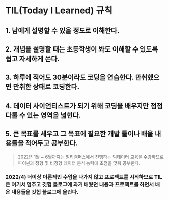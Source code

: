 # TIL(Today I Learned) 규칙

  ## 1. 남에게 설명할 수 있을 정도로 이해한다.
  ## 2. 개념을 설명할 때는 초등학생이 봐도 이해할 수 있도록 쉽고 자세하게 쓴다.
  ## 3. 하루에 적어도 30분이라도 코딩을 연습한다. 만취했으면 만취한 상태로 코딩한다.
  ## 4. 데이터 사이언티스트가 되기 위해 코딩을 배우지만 점점 다룰 수 있는 영역을 넓힌다.
  ## 5. 큰 목표를 세우고 그 목표에 필요한 개발 툴이나 배울 내용들을 적어두고 공부한다.
  > 2022년 1월 ~ 6월까지는 멀티캠퍼스에서 진행하는 빅데이터 교육을 수강하므로 파이썬과 정형 및 비정형 데이터 분석 능력에 초점을 맞춰 공부한다.

  ### 2022/4) 더이상 이론적인 수업을 나가지 않고 프로젝트를 시작하므로 TIL은 여기서 멈추고 깃헙 블로그에 과거 배웠던 내용과 프로젝트를 하면서 배운 내용들을 깃헙 블로그에 올린다. 
